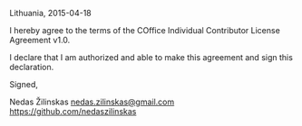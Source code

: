 Lithuania, 2015-04-18

I hereby agree to the terms of the COffice Individual Contributor License
Agreement v1.0.

I declare that I am authorized and able to make this agreement and sign this
declaration.

Signed,

Nedas Žilinskas nedas.zilinskas@gmail.com https://github.com/nedaszilinskas